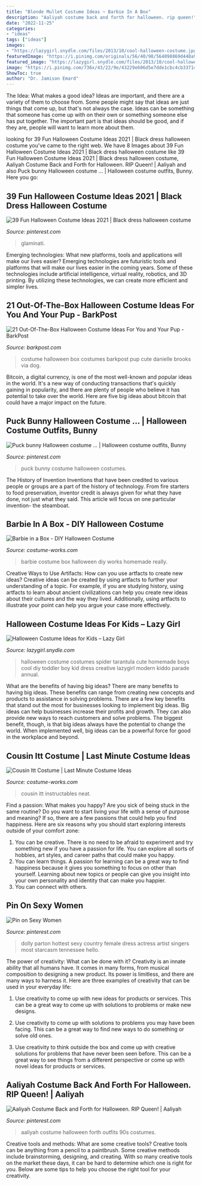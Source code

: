 ```yaml
---
title: "Blonde Mullet Costume Ideas ~ Barbie In A Box"
description: "Aaliyah costume back and forth for halloween. rip queen!"
date: "2022-11-25"
categories:
- "ideas"
tags: ["ideas"]
images:
- "https://lazygirl.snydle.com/files/2013/10/cool-halloween-costume.jpg"
featuredImage: "https://i.pinimg.com/originals/56/40/98/564098869d448a9ce2d97f77af01ccd7.jpg"
featured_image: "https://lazygirl.snydle.com/files/2013/10/cool-halloween-costume.jpg"
image: "https://i.pinimg.com/736x/43/22/9e/43229e606d5e7dde1cbc4cb337142260.jpg"
ShowToc: true
author: "Dr. Jamison Emard"
---
```



The Idea: What makes a good idea?
Ideas are important, and there are a variety of them to choose from. Some people might say that ideas are just things that come up, but that's not always the case. Ideas can be something that someone has come up with on their own or something someone else has put together. The important part is that ideas should be good, and if they are, people will want to learn more about them.

	

		
looking for 39 Fun Halloween Costume Ideas 2021 | Black dress halloween costume you've came to the right web. We have 8 Images about 39 Fun Halloween Costume Ideas 2021 | Black dress halloween costume like 39 Fun Halloween Costume Ideas 2021 | Black dress halloween costume, Aaliyah Costume Back and Forth for Halloween. RIP Queen! | Aaliyah and also Puck bunny Halloween costume … | Halloween costume outfits, Bunny. Here you go:
		
    
## 39 Fun Halloween Costume Ideas 2021 | Black Dress Halloween Costume

<img loading=lazy src="https://i.pinimg.com/736x/61/79/e4/6179e4692480795e4866cac133d49a3f.jpg" onerror="this.onerror=null;this.src='https://tse2.mm.bing.net/th?id=OIP.eaCqXRgP4FmLNwkZrVDTTgHaLG&amp;pid=15.1';" alt="39 Fun Halloween Costume Ideas 2021 | Black dress halloween costume">

_Source: pinterest.com_

>glaminati. 

	

Emerging technologies: What new platforms, tools and applications will make our lives easier?
Emerging technologies are futuristic tools and platforms that will make our lives easier in the coming years. Some of these technologies include artificial intelligence, virtual reality, robotics, and 3D printing. By utilizing these technologies, we can create more efficient and simpler lives.

    
## 21 Out-Of-The-Box Halloween Costume Ideas For You And Your Pup - BarkPost

<img loading=lazy src="https://barkpost.com/wp-content/uploads/2014/10/44810d1957f085cd10e15787a71e3867.jpg" onerror="this.onerror=null;this.src='https://tse4.mm.bing.net/th?id=OIP.Jd0IyhP1ouXtE4i9Iigb_AHaLH&amp;pid=15.1';" alt="21 Out-Of-The-Box Halloween Costume Ideas For You and Your Pup - BarkPost">

_Source: barkpost.com_

>costume halloween box costumes barkpost pup cute danielle brooks via dog. 

	

Bitcoin, a digital currency, is one of the most well-known and popular ideas in the world. It's a new way of conducting transactions that's quickly gaining in popularity, and there are plenty of people who believe it has potential to take over the world. Here are five big ideas about bitcoin that could have a major impact on the future.

    
## Puck Bunny Halloween Costume … | Halloween Costume Outfits, Bunny

<img loading=lazy src="https://i.pinimg.com/originals/56/40/98/564098869d448a9ce2d97f77af01ccd7.jpg" onerror="this.onerror=null;this.src='https://tse3.mm.bing.net/th?id=OIP.F0WptRNcdFA3Wxw5NKWw3AHaJ4&amp;pid=15.1';" alt="Puck bunny Halloween costume … | Halloween costume outfits, Bunny">

_Source: pinterest.com_

>puck bunny costume halloween costumes. 

	

The History of Invention
Inventions that have been credited to various people or groups are a part of the history of technology. From fire starters to food preservation, inventor credit is always given for what they have done, not just what they said. This article will focus on one particular invention- the steamboat.

    
## Barbie In A Box - DIY Halloween Costume

<img loading=lazy src="http://photos.costume-works.com/full/barbie_in_a_box5.jpg" onerror="this.onerror=null;this.src='https://tse3.mm.bing.net/th?id=OIP.X7-qWpZZau7H7BXWAAhlewHaKO&amp;pid=15.1';" alt="Barbie in a Box - DIY Halloween Costume">

_Source: costume-works.com_

>barbie costume box halloween diy works homemade really. 

	

Creative Ways to Use Artifacts: How can you use artfacts to create new ideas?
Creative ideas can be created by using artfacts to further your understanding of a topic. For example, if you are studying history, using artfacts to learn about ancient civilizations can help you create new ideas about their cultures and the way they lived. Additionally, using artfacts to illustrate your point can help you argue your case more effectively.

    
## Halloween Costume Ideas For Kids – Lazy Girl

<img loading=lazy src="https://lazygirl.snydle.com/files/2013/10/cool-halloween-costume.jpg" onerror="this.onerror=null;this.src='https://tse4.mm.bing.net/th?id=OIP.CUP0fcN_OnwKXm6gD-G7sQHaI4&amp;pid=15.1';" alt="Halloween Costume Ideas for Kids – Lazy Girl">

_Source: lazygirl.snydle.com_

>halloween costume costumes spider tarantula cute homemade boys cool diy toddler boy kid dress creative lazygirl modern kiddo parade annual. 

	

What are the benefits of having big ideas?
There are many benefits to having big ideas. These benefits can range from creating new concepts and products to assistance in solving problems. There are a few key benefits that stand out the most for businesses looking to implement big ideas. 
Big ideas can help businesses increase their profits and growth. They can also provide new ways to reach customers and solve problems. The biggest benefit, though, is that big ideas always have the potential to change the world. When implemented well, big ideas can be a powerful force for good in the workplace and beyond.

    
## Cousin Itt Costume | Last Minute Costume Ideas

<img loading=lazy src="https://photos.costume-works.com/full/cousin_itt2.jpg" onerror="this.onerror=null;this.src='https://tse1.mm.bing.net/th?id=OIP.kIN-CF79IbKENOxoZYShZAHaJ4&amp;pid=15.1';" alt="Cousin Itt Costume | Last Minute Costume Ideas">

_Source: costume-works.com_

>cousin itt instructables neat. 

	

Find a passion: What makes you happy?
Are you sick of being stuck in the same routine? Do you want to start living your life with a sense of purpose and meaning? If so, there are a few passions that could help you find happiness. Here are six reasons why you should start exploring interests outside of your comfort zone: 
1. You can be creative. There is no need to be afraid to experiment and try something new if you have a passion for life. You can explore all sorts of hobbies, art styles, and career paths that could make you happy. 
2. You can learn things. A passion for learning can be a great way to find happiness because it gives you something to focus on other than yourself. Learning about new topics or people can give you insight into your own personality and identity that can make you happier. 
3. You can connect with others.

    
## Pin On Sexy Women

<img loading=lazy src="https://i.pinimg.com/736x/2b/02/8e/2b028e6cbfef42de5b65d4e3958d66e6--dolly-patron-country-women.jpg" onerror="this.onerror=null;this.src='https://tse4.mm.bing.net/th?id=OIP.J1I1Po-MpkWoo3we7l91TQHaKv&amp;pid=15.1';" alt="Pin on Sexy Women">

_Source: pinterest.com_

>dolly parton hottest sexy country female dress actress artist singers most starcasm tennessee hello. 

	

The power of creativity: What can be done with it?
Creativity is an innate ability that all humans have. It comes in many forms, from musical composition to designing a new product. Its power is limitless, and there are many ways to harness it. Here are three examples of creativity that can be used in your everyday life:
1. Use creativity to come up with new ideas for products or services. This can be a great way to come up with solutions to problems or make new designs.

2. Use creativity to come up with solutions to problems you may have been facing. This can be a great way to find new ways to do something or solve old ones.

3. Use creativity to think outside the box and come up with creative solutions for problems that have never been seen before. This can be a great way to see things from a different perspective or come up with novel ideas for products or services.

    
## Aaliyah Costume Back And Forth For Halloween. RIP Queen! | Aaliyah

<img loading=lazy src="https://i.pinimg.com/736x/43/22/9e/43229e606d5e7dde1cbc4cb337142260.jpg" onerror="this.onerror=null;this.src='https://tse2.mm.bing.net/th?id=OIP.2R7dLvPEsaF3X5nypVuIpwHaHb&amp;pid=15.1';" alt="Aaliyah Costume Back and Forth for Halloween. RIP Queen! | Aaliyah">

_Source: pinterest.com_

>aaliyah costume halloween forth outfits 90s costumes. 

	

Creative tools and methods: What are some creative tools?
Creative tools can be anything from a pencil to a paintbrush. Some creative methods include brainstorming, designing, and creating. With so many creative tools on the market these days, it can be hard to determine which one is right for you. Below are some tips to help you choose the right tool for your creativity.

